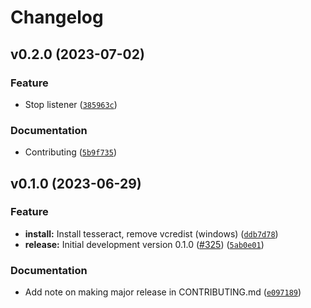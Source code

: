 # Changelog

<!--next-version-placeholder-->

## v0.2.0 (2023-07-02)

### Feature

* Stop listener ([`385963c`](https://github.com/OpenAdaptAI/OpenAdapt/commit/385963ce098fbb9bdbe7adce8be97ea6213b0c20))

### Documentation

* Contributing ([`5b9f735`](https://github.com/OpenAdaptAI/OpenAdapt/commit/5b9f735da42c0bcdda2e47747f2acabb0f5f45fd))

## v0.1.0 (2023-06-29)

### Feature

* **install:** Install tesseract, remove vcredist (windows) ([`ddb7d78`](https://github.com/OpenAdaptAI/OpenAdapt/commit/ddb7d78d28dfbfb4c7004d1feede67ce743e916d))
* **release:** Initial development version 0.1.0 ([#325](https://github.com/OpenAdaptAI/OpenAdapt/issues/325)) ([`5ab0e01`](https://github.com/OpenAdaptAI/OpenAdapt/commit/5ab0e011cf42b61fd8ebc41035e29c14583fd7de))

### Documentation

* Add note on making major release in CONTRIBUTING.md ([`e097189`](https://github.com/OpenAdaptAI/OpenAdapt/commit/e0971897c9210a614cc65c1e1e69d510bb7a61ed))

